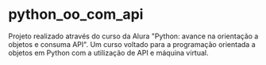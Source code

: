 # python_oo_com_api
Projeto realizado através do curso da Alura "Python: avance na orientação a objetos e consuma API". Um curso voltado para a programação orientada a objetos em Python com a utilização de API e máquina virtual. 
